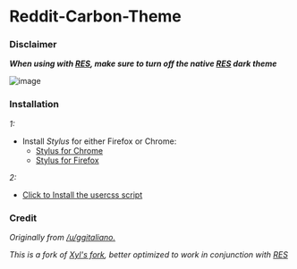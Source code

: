 # Reddit-Carbon-Theme
### Disclaimer

**_When using with [RES](https://redditenhancementsuite.com/), make sure to turn off the native [RES](https://redditenhancementsuite.com/) dark theme_**

![image](https://user-images.githubusercontent.com/18603393/111605234-8165f700-87ac-11eb-82a6-56e39033fa39.png)


### Installation

*1:*

- Install *Stylus* for either Firefox or Chrome:
  * [Stylus for Chrome](https://chrome.google.com/webstore/detail/stylus/clngdbkpkpeebahjckkjfobafhncgmne?hl=en)
  * [Stylus for Firefox](https://addons.mozilla.org/en-US/firefox/addon/styl-us/)  

*2:*

- [Click to  Install the usercss script](https://github.com/brian6932/Reddit-Carbon-Theme/raw/main/CarbonForReddit.user.css)

### Credit
_Originally from [/u/ggitaliano.](https://www.reddit.com/user/ggitaliano)_

_This is a fork of [Xyl's fork](https://userstyles.org/styles/161093/carbon-for-reddit), better optimized to work in conjunction with [RES](https://redditenhancementsuite.com/)_
